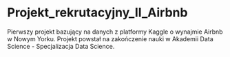 # Projekt_rekrutacyjny_II_Airbnb
Pierwszy projekt bazujący na danych z platformy Kaggle o wynajmie Airbnb w Nowym Yorku. 
Projekt powstał na zakończenie nauki w Akademii Data Science - Specjalizacja Data Science. 
